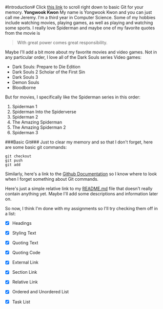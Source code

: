 #Introduction#
Click [this link](###Basic-Git) to scroll right down to basic Git for your memory.
**Yongwook Kwon**
My name is Yongwook Kwon and you can just call me Jeremy. I'm a third year in Computer Science.
Some of my hobbies include watching movies, playing games, as well as playing and watching some sports. I really love Spiderman and maybe one of my favorite quotes from the movie is
> With great power comes great responsibility.

Maybe I'll add a bit more about my favorite movies and video games.
Not in any particular order, I love all of the Dark Souls series Video games:
- Dark Souls: Prepare to Die Edition
- Dark Souls 2 Scholar of the First Sin
- Dark Souls 3
- Demon Souls
- Bloodborne

But for movies, I specifically like the Spiderman series in this order:
1. Spiderman 1
2. Spiderman Into the Spiderverse
3. Spiderman 2
4. The Amazing Spiderman
5. The Amazing Spiderman 2
6. Spiderman 3

###Basic Git###
Just to clear my memory and so that I don't forget, here are some basic git commands:
```
git checkout
git push
git add
```

Similarly, here's a link to the [Github Documentation](https://docs.github.com/en/repositories/creating-and-managing-repositories/cloning-a-repository#cloning-an-empty-repository) so I know where to look when I forget something about Git commands.

Here's just a simple relative link to my [README.md](../README.md) file that doesn't really contain anything yet. Maybe I'll add some descriptions and information later on.

So now, I think I'm done with my assignments so I'll try checking them off in a list:
- [x] Headings
- [x] Styling Text
- [x] Quoting Text
- [x] Quoting Code
- [x] External Link
- [x] Section Link
- [x] Relative Link
- [x] Ordered and Unordered List
- [x] Task List

